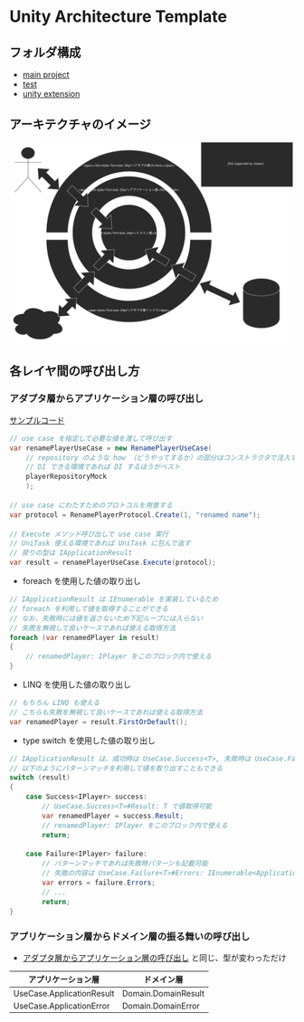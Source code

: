 # Unity Architecture Template

## フォルダ構成

* [main project](./Assets/Scripts/Main/README.md)
* [test](./Assets/Scripts/Test/README.md)
* [unity extension](./Assets/Scripts/Custom/README.md)

## アーキテクチャのイメージ

![architecture.svg](./Documents/Image/architecture.svg)

## 各レイヤ間の呼び出し方

### アダプタ層からアプリケーション層の呼び出し

[サンプルコード](./Assets/Scripts/Test/Editor/UseCase/Player/RenamePlayerUseCaseSpec.cs)

```csharp
// use case を指定して必要な値を渡して呼び出す
var renamePlayerUseCase = new RenamePlayerUseCase(
    // repository のような how （どうやってするか）の部分はコンストラクタで注入する
    // DI できる環境であれば DI するほうがベスト
    playerRepositoryMock
    );

// use case にわたすためのプロトコルを用意する
var protocol = RenamePlayerProtocol.Create(1, "renamed name");

// Execute メソッド呼び出しで use case 実行
// UniTask 使える環境であれば UniTask に包んで返す
// 戻りの型は IApplicationResult
var result = renamePlayerUseCase.Execute(protocol);
```

* foreach を使用した値の取り出し

```csharp
// IApplicationResult は IEnumerable を実装しているため
// foreach を利用して値を取得することができる
// なお、失敗時には値を返さないため下記ループには入らない
// 失敗を無視して良いケースであれば使える取得方法
foreach (var renamedPlayer in result)
{
    // renamedPlayer: IPlayer をこのブロック内で使える
}
```

* LINQ を使用した値の取り出し

```csharp
// もちろん LINQ も使える
// こちらも失敗を無視して良いケースであれば使える取得方法
var renamedPlayer = result.FirstOrDefault();
```

* type switch を使用した値の取り出し

```csharp
// IApplicationResult は、成功時は UseCase.Success<T>, 失敗時は UseCase.Failure<T> という型になっているため
// 以下のようにパターンマッチを利用して値を取り出すこともできる
switch (result)
{
    case Success<IPlayer> success:
        // UseCase.Success<T>#Result: T で値取得可能
        var renamedPlayer = success.Result;
        // renamedPlayer: IPlayer をこのブロック内で使える
        return;

    case Failure<IPlayer> failure:
        // パターンマッチであれば失敗時パターンも記載可能
        // 失敗の内容は UseCase.Failure<T>#Errors: IEnumerable<ApplicationError> で値取得可能
        var errors = failure.Errors;
        // ...
        return;
}
```

### アプリケーション層からドメイン層の振る舞いの呼び出し

* [アダプタ層からアプリケーション層の呼び出し](#アダプタ層からアプリケーション層の呼び出し) と同じ、型が変わっただけ

| アプリケーション層        | ドメイン層          |
| ------------------------- | ------------------- |
| UseCase.ApplicationResult | Domain.DomainResult |
| UseCase.ApplicationError  | Domain.DomainError  |

